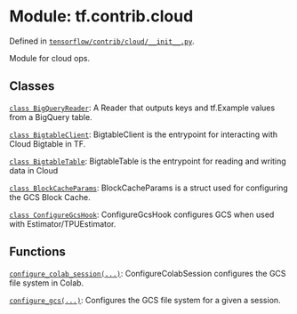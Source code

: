 <div itemscope itemtype="http://developers.google.com/ReferenceObject">
<meta itemprop="name" content="tf.contrib.cloud" />
<meta itemprop="path" content="Stable" />
</div>

# Module: tf.contrib.cloud



Defined in [`tensorflow/contrib/cloud/__init__.py`](/code/stable/tensorflow/contrib/cloud/__init__.py).

Module for cloud ops.

## Classes

[`class BigQueryReader`](../../tf/contrib/cloud/BigQueryReader.md): A Reader that outputs keys and tf.Example values from a BigQuery table.

[`class BigtableClient`](../../tf/contrib/bigtable/BigtableClient.md): BigtableClient is the entrypoint for interacting with Cloud Bigtable in TF.

[`class BigtableTable`](../../tf/contrib/bigtable/BigtableTable.md): BigtableTable is the entrypoint for reading and writing data in Cloud

[`class BlockCacheParams`](../../tf/contrib/cloud/BlockCacheParams.md): BlockCacheParams is a struct used for configuring the GCS Block Cache.

[`class ConfigureGcsHook`](../../tf/contrib/cloud/ConfigureGcsHook.md): ConfigureGcsHook configures GCS when used with Estimator/TPUEstimator.

## Functions

[`configure_colab_session(...)`](../../tf/contrib/cloud/configure_colab_session.md): ConfigureColabSession configures the GCS file system in Colab.

[`configure_gcs(...)`](../../tf/contrib/cloud/configure_gcs.md): Configures the GCS file system for a given a session.

